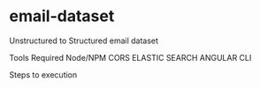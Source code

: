 # email-dataset
Unstructured to Structured email dataset

Tools Required
	Node/NPM
	CORS
	ELASTIC SEARCH
	ANGULAR CLI
	
Steps to execution
	
